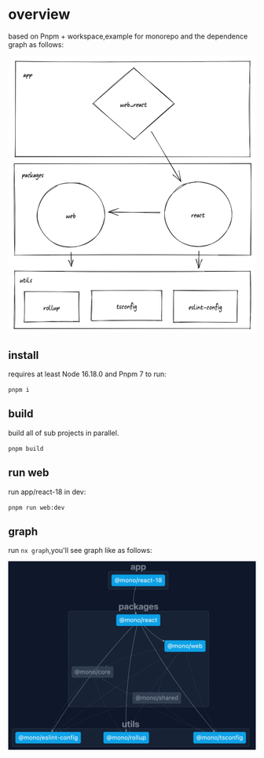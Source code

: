 # overview
based on Pnpm + workspace,example for monorepo and the dependence graph as follows:

![dependence-draw](./docs/dependence-draw.png)

## install
requires at least Node 16.18.0 and Pnpm 7 to run:

`pnpm i`

## build
build all of sub projects in parallel.

`pnpm build`

## run web
run app/react-18 in dev:

`pnpm run web:dev`

## graph
run `nx graph`,you'll see graph like as follows:

![dependence-draw](./docs/dependence-graph.jpg)


